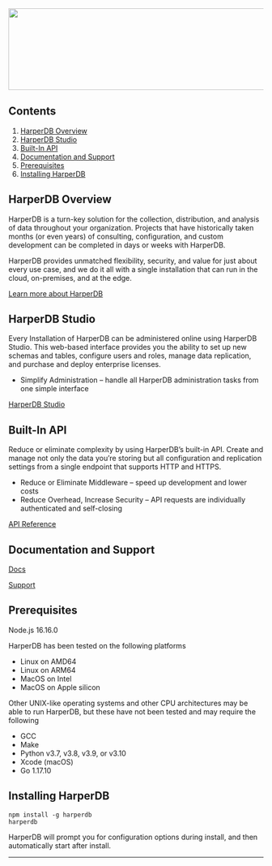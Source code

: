 <img src="https://hdb-marketing.s3.amazonaws.com/large_purple_horiz_new.png" width="562" height="161">

## Contents
1. [HarperDB Overview](#harperdb-overview)
2. [HarperDB Studio](#harperdb-studio)
3. [Built-In API](#built-in-api)
4. [Documentation and Support](#documentation-and-support)
5. [Prerequisites](#prerequisites)
6. [Installing HarperDB](#installing-harperdb)

## HarperDB Overview
HarperDB is a turn-key solution for the collection, distribution, and analysis of data throughout your organization. Projects that have historically taken months (or even years) of consulting, configuration, and custom development can be completed in days or weeks with HarperDB.

HarperDB provides unmatched flexibility, security, and value for just about every use case, and we do it all with a single installation that can run in the cloud, on-premises, and at the edge.

[Learn more about HarperDB](https://harperdb.io/?utm_source=repo&utm_medium=npm)

## HarperDB Studio
Every Installation of HarperDB can be administered online using HarperDB Studio. This web-based interface provides you the ability to set up new schemas and tables, configure users and roles, manage data replication, and purchase and deploy enterprise licenses.
- Simplify Administration – handle all HarperDB administration tasks from one simple interface

[HarperDB Studio](https://studio.harperdb.io/sign-up)

## Built-In API
Reduce or eliminate complexity by using HarperDB’s built-in API. Create and manage not only the data you’re storing but all configuration and replication settings from a single endpoint that supports HTTP and HTTPS.
- Reduce or Eliminate Middleware – speed up development and lower costs
- Reduce Overhead, Increase Security – API requests are individually authenticated and self-closing

[API Reference](https://api.harperdb.io/)
## Documentation and Support
[Docs](https://docs.harperdb.io/)

[Support](https://harperdb.io/docs/support/)

## Prerequisites
Node.js 16.16.0

HarperDB has been tested on the following platforms
- Linux on AMD64
- Linux on ARM64
- MacOS on Intel
- MacOS on Apple silicon

Other UNIX-like operating systems and other CPU architectures may be able to run HarperDB, but these have not been tested and may require the following
- GCC
- Make
- Python v3.7, v3.8, v3.9, or v3.10
- Xcode (macOS)
- Go 1.17.10

## Installing HarperDB
```
npm install -g harperdb
harperdb
```
HarperDB will prompt you for configuration options during install, and then automatically start after install.

***


